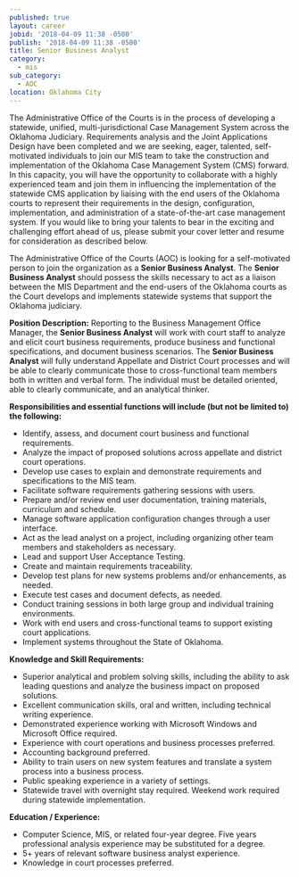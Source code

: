 ```yaml
---
published: true
layout: career
jobid: '2018-04-09 11:38 -0500'
publish: '2018-04-09 11:38 -0500'
title: Senior Business Analyst
category:
  - mis
sub_category:
  - AOC
location: Oklahoma City
---
```

The Administrative Office of the Courts is in the process of developing a statewide, unified, multi-jurisdictional Case Management System across the Oklahoma Judiciary.  Requirements analysis and the Joint Applications Design have been completed and we are seeking, eager, talented, self-motivated individuals to join our MIS team to take the construction and implementation of the Oklahoma Case Management System (CMS) forward.  In this capacity, you will have the opportunity to collaborate with a highly experienced team and join them in influencing the implementation of the statewide CMS application by liaising with the end users of the Oklahoma courts to represent their requirements in the design, configuration, implementation, and administration of a state-of-the-art case management system.  If you would like to bring your talents to bear in the exciting and challenging effort ahead of us, please submit your cover letter and resume for consideration as described below.

The Administrative Office of the Courts (AOC) is looking for a self-motivated person to join the organization as a **Senior Business Analyst**.  The **Senior Business Analyst** should possess the skills necessary to act as a liaison between the MIS Department and the end-users of the Oklahoma courts as the Court develops and implements statewide systems that support the Oklahoma judiciary.


**Position Description:**
Reporting to the Business Management Office Manager, the **Senior Business Analyst** will work with court staff to analyze and elicit court business requirements, produce business and functional specifications, and document business scenarios.  The **Senior Business Analyst** will fully understand Appellate and District Court processes and will be able to clearly communicate those to cross-functional team members both in written and verbal form. The individual must be detailed oriented, able to clearly communicate, and an analytical thinker.

**Responsibilities and essential functions will include (but not be limited to) the following:**
- Identify, assess, and document court business and functional requirements.
- Analyze the impact of proposed solutions across appellate and district court operations.
- Develop use cases to explain and demonstrate requirements and specifications to the MIS team.
- Facilitate software requirements gathering sessions with users.
- Prepare and/or review end user documentation, training materials, curriculum and schedule.
- Manage software application configuration changes through a user interface.
- Act as the lead analyst on a project, including organizing other team members and stakeholders as necessary.
- Lead and support User Acceptance Testing.
- Create and maintain requirements traceability.
- Develop test plans for new systems problems and/or enhancements, as needed.
- Execute test cases and document defects, as needed.
- Conduct training sessions in both large group and individual training environments.
- Work with end users and cross-functional teams to support existing court applications.
- Implement systems throughout the State of Oklahoma.


**Knowledge and Skill Requirements:**
- Superior analytical and problem solving skills, including the ability to ask leading questions and analyze the business impact on proposed solutions.
- Excellent communication skills, oral and written, including technical writing experience.
- Demonstrated experience working with Microsoft Windows and Microsoft Office required.
- Experience with court operations and business processes preferred.
- Accounting background preferred.
- Ability to train users on new system features and translate a system process into a business process.
- Public speaking experience in a variety of settings.
- Statewide travel with overnight stay required.  Weekend work required during statewide implementation.


**Education / Experience:**
- Computer Science, MIS, or related four-year degree.   Five years professional analysis experience may be substituted for a degree.
- 5+ years of relevant software business analyst experience.
- Knowledge in court processes preferred.


